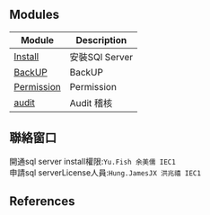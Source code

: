 ## Modules

| Module | Description |
| - | - |
| [Install][01]     | 安裝SQl Server |
| [BackUP][02]      | BackUP |
| [Permission][03]  |Permission|
| [audit][04]|Audit 稽核|

## 聯絡窗口
開通sql server install權限:`Yu.Fish 余美儒 IEC1`  
申請sql serverLicense人員:`Hung.JamesJX 洪兆禧 IEC1`

## References
<!-- url references -->
[01]: sql-server-install/sql-server-install.md
[02]: backup/backup.md
[03]: permission/permission.md
[04]: audit/audit.md